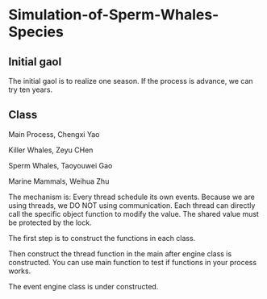 # Simulation-of-Sperm-Whales-Species

## Initial gaol
The initial gaol is to realize one season. If the process is advance, we can try ten 
years.

## Class
Main Process, Chengxi Yao

Killer Whales, Zeyu CHen

Sperm Whales, Taoyouwei Gao

Marine Mammals, Weihua Zhu

The mechanism is:
Every thread schedule its own events. Because we are using threads, we DO NOT using
communication. Each thread can directly call the specific object function to modify
the value. The shared value must be protected by the lock.

The first step is to construct the functions in each class.

Then construct the thread function in the main after engine class is constructed. You
can use main function to test if functions in your process works.

The event engine class is under constructed.

